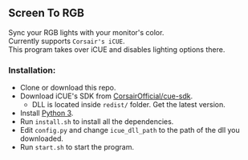 ## Screen To RGB

Sync your RGB lights with your monitor's color.\
Currently supports `Corsair's iCUE`.\
This program takes over iCUE and disables lighting options there.

### Installation:
* Clone or download this repo.
* Download iCUE's SDK from [CorsairOfficial/cue-sdk](https://github.com/CorsairOfficial/cue-sdk/releases).
    * DLL is located inside `redist/` folder. Get the latest version.
* Install [Python 3](https://www.python.org/downloads/).
* Run `install.sh` to install all the dependencies.
* Edit `config.py` and change `icue_dll_path` to the path of the dll you downloaded.
* Run `start.sh` to start the program.
